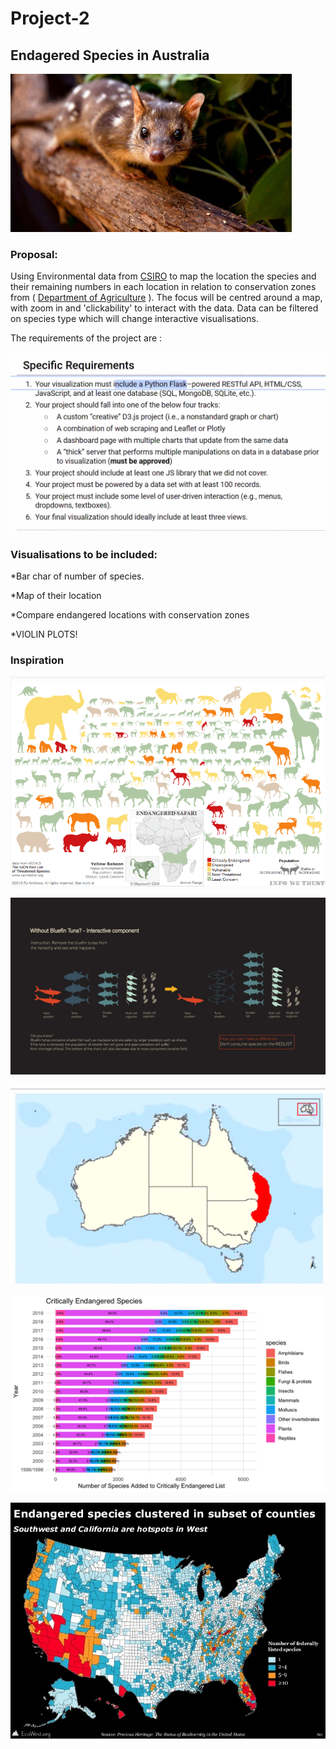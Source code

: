 # Project-2

## Endagered Species in Australia

![Quoll](images/quoll.jpg)


### Proposal: 
Using Environmental data from [CSIRO](https://data.csiro.au/dap/home?execution=e1s1/) to map the location the species and their remaining numbers in each location in relation to conservation zones from ( [Department of Agriculture](https://data.gov.au/data/dataset/conservation-management-zones-of-australia) ). The focus will be centred around a map, with zoom in and 'clickability' to interact with the data. Data can be filtered on species type which will change interactive visualisations. 

The requirements of the project are : 

![requirements](images/requirements.png) 


### Visualisations to be included: 

*Bar char of number of species. 

*Map of their location 

*Compare endangered locations with conservation zones 

*VIOLIN PLOTS! 




### Inspiration

![inspo1](images/Inspo1.png)<br> 



![inspo2](images/Inspo2.png)<br>



![inspo3](images/Inspo3.PNG)<br> 



![inspo4](images/Inspo4.png)<br>



![inspo5](images/Inspo5.png) 